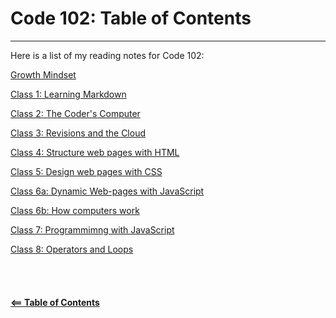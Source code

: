 # Code 102: Table of Contents  

-----

Here is a list of my reading notes for Code 102:

[Growth Mindset](read01a.md)

[Class 1: Learning Markdown](read01b.md)

[Class 2: The Coder's Computer](read02.md)

[Class 3: Revisions and the Cloud](read03.md)

[Class 4: Structure web pages with HTML](read04.md)

[Class 5: Design web pages with CSS](read05.md)

[Class 6a: Dynamic Web-pages with JavaScript](read06a.md)

[Class 6b: How computers work](read06b.md)

[Class 7: Programmimng with JavaScript](read07.md)

[Class 8: Operators and Loops](read08.md)\
\
\
\
\
[**<== Table of Contents**](../README.md)
